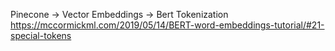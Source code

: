 Pinecone -> Vector Embeddings -> Bert Tokenization
https://mccormickml.com/2019/05/14/BERT-word-embeddings-tutorial/#21-special-tokens